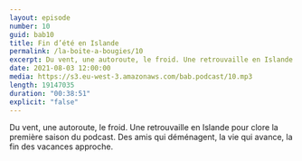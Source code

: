 ```yaml
---
layout: episode
number: 10
guid: bab10
title: Fin d’été en Islande
permalink: /la-boite-a-bougies/10
excerpt: Du vent, une autoroute, le froid. Une retrouvaille en Islande pour clore la première saison du podcast. Des amis qui déménagent, la vie qui avance, la fin des vacances approche.
date: 2021-08-03 12:00:00
media: https://s3.eu-west-3.amazonaws.com/bab.podcast/10.mp3
length: 19147035
duration: "00:38:51"
explicit: "false"
---
```


Du vent, une autoroute, le froid. Une retrouvaille en Islande pour clore la première saison du podcast. Des amis qui déménagent, la vie qui avance, la fin des vacances approche.